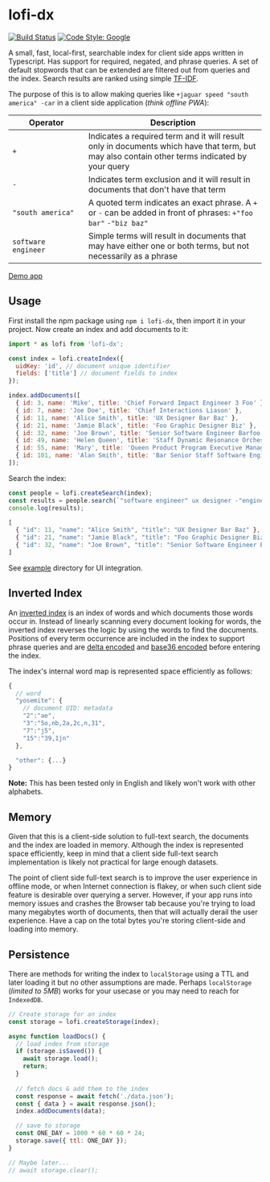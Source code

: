 # lofi-dx
[![Build Status](https://github.com/vasilionjea/webpack-frontend-template/actions/workflows/unit-tests.yml/badge.svg)](https://github.com/vasilionjea/webpack-frontend-template/actions/workflows/unit-tests.yml) [![Code Style: Google](https://img.shields.io/badge/code%20style-google-blueviolet.svg)](https://github.com/google/gts)

A small, fast, local-first, searchable index for client side apps written in Typescript. Has support for required, negated, and phrase queries. A set of default stopwords that can be extended are filtered out from queries and the index. Search results are ranked using simple [TF-IDF](https://en.wikipedia.org/wiki/Tf%E2%80%93idf).

The purpose of this is to allow making queries like `+jaguar speed "south america" -car` in a client side application (_think offline PWA_): 
<table>
  <colgroup>
    <col span="1" style="width: 30%;">
    <col span="1" style="width: 70%;">
  </colgroup>
  <thead>
    <tr>
      <th>Operator</th>
      <th>Description</th>
    </tr>
  </thead>
  <tbody>
    <tr>
      <td><code>+</code></td>
      <td>Indicates a required term and it will result only in documents which have that term, but may also contain other terms indicated by your query</td>
    </tr>
    <tr>
      <td><code>-</code></td>
      <td>Indicates term exclusion and it will result in documents that don't have that term</td>
    </tr>
    <tr>
      <td><code>"south america"</code></td>
      <td>A quoted term indicates an exact phrase. A <code>+</code> or <code>-</code> can be added in front of phrases: <code>+"foo bar"</code> <code>-"biz baz"</code></td>
    </tr>
    <tr>
      <td><code>software engineer</code></td>
      <td>Simple terms will result in documents that may have either one or both terms, but not necessarily as a phrase</td>
    </tr>
  </tbody>
</table>

[Demo app](https://vasilionjea.github.io/lofi-dx/)

## Usage
First install the npm package using `npm i lofi-dx`, then import it in your project. Now create an index and add documents to it:
```js
import * as lofi from 'lofi-dx';

const index = lofi.createIndex({
  uidKey: 'id', // document unique identifier
  fields: ['title'] // document fields to index
});

index.addDocuments([
  { id: 3, name: 'Mike', title: 'Chief Forward Impact Engineer 3 Foo' },
  { id: 7, name: 'Joe Doe', title: 'Chief Interactions Liason' },
  { id: 11, name: 'Alice Smith', title: 'UX Designer Bar Baz' },
  { id: 21, name: 'Jamie Black', title: 'Foo Graphic Designer Biz' },
  { id: 32, name: 'Joe Brown', title: 'Senior Software Engineer Barfoo' },
  { id: 49, name: 'Helen Queen', title: 'Staff Dynamic Resonance Orchestrator Foo' },
  { id: 55, name: 'Mary', title: 'Queen Product Program Executive Manager Foo' },
  { id: 101, name: 'Alan Smith', title: 'Bar Senior Staff Software Engineer 3 Foobar' },
]);
```
Search the index:
```js
const people = lofi.createSearch(index);
const results = people.search(`"software engineer" ux designer -"engineer 3"`);
console.log(results);
```
```js 
[
  { "id": 11, "name": "Alice Smith", "title": "UX Designer Bar Baz" },
  { "id": 21, "name": "Jamie Black", "title": "Foo Graphic Designer Biz"},
  { "id": 32, "name": "Joe Brown", "title": "Senior Software Engineer Barfoo" }
]
```

See [example](https://github.com/vasilionjea/lofi-dx/tree/main/example) directory for UI integration.

## Inverted Index
An [inverted index](https://en.wikipedia.org/wiki/Inverted_index) is an index of words and which documents those words occur in. Instead of linearly scanning every document looking for words, the inverted index reverses the logic by using the words to find the documents. Positions of every term occurrence are included in the index to support phrase queries and are [delta encoded](https://en.wikipedia.org/wiki/Delta_encoding) and [base36 encoded](https://en.wikipedia.org/wiki/Base36) before entering the index. 

The index's internal word map is represented space efficiently as follows:
```js
{
  // word
  "yosemite": { 
    // document UID: metadata
    "2":"ae",
    "3":"5o,nb,2a,2c,n,31",
    "7":"j5",
    "15":"39,1jn"
  },

  "other": {...}
}
```

**Note:** This has been tested only in English and likely won't work with other alphabets.

## Memory
Given that this is a client-side solution to full-text search, the documents and the index are loaded in memory. Although the index is represented space efficiently, keep in mind that a client side full-text search implementation is likely not practical for large enough datasets. 

The point of client side full-text search is to improve the user experience in offline mode, or when Internet connection is flakey, or when such client side feature is desirable over querying a server. However, if your app runs into memory issues and crashes the Browser tab because you're trying to load many megabytes worth of documents, then that will actually derail the user experience. Have a cap on the total bytes you're storing client-side and loading into memory.

## Persistence
There are methods for writing the index to `localStorage` using a TTL and later loading it but no other assumptions are made. Perhaps `localStorage` (_limited to 5MB_) works for your usecase or you may need to reach for `IndexedDB`.

```js
// Create storage for an index
const storage = lofi.createStorage(index);

async function loadDocs() {
  // load index from storage
  if (storage.isSaved()) {
    await storage.load();
    return;
  }
  
  // fetch docs & add them to the index
  const response = await fetch('./data.json');
  const { data } = await response.json();
  index.addDocuments(data);

  // save to storage
  const ONE_DAY = 1000 * 60 * 60 * 24;
  storage.save({ ttl: ONE_DAY });
}

// Maybe later...
// await storage.clear();
```
